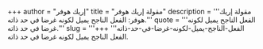+++
author = "إريك هوفر"
title = "مقولة إريك هوفر"
description = '''مقولة إريك هوفر: الفعل الناجح يميل لكونه غرضا في حد ذاته.'''
quote = '''الفعل الناجح يميل لكونه غرضا في حد ذاته.'''
slug = '''الفعل-الناجح-يميل-لكونه-غرضا-في-حد-ذاته'''
+++
الفعل الناجح يميل لكونه غرضا في حد ذاته.
